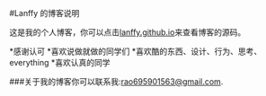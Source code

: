 #Lanffy 的博客说明

这是我的个人博客，你可以点击[lanffy.github.io](https://github.com/lanffy/lanffy.github,io)来查看博客的源码。

*感谢认可
*喜欢说做就做的同学们
*喜欢酷的东西、设计、行为、思考、everything
*喜欢认真的同学

###关于我的博客你可以联系我:rao695901563@gmail.com.
